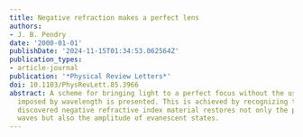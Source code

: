 ```yaml
---
title: Negative refraction makes a perfect lens
authors:
- J. B. Pendry
date: '2000-01-01'
publishDate: '2024-11-15T01:34:53.062564Z'
publication_types:
- article-journal
publication: '*Physical Review Letters*'
doi: 10.1103/PhysRevLett.85.3966
abstract: A scheme for bringing light to a perfect focus without the usual constraints
  imposed by wavelength is presented. This is achieved by recognizing that the recently
  discovered negative refractive index material restores not only the phase of propagating
  waves but also the amplitude of evanescent states.
---
```

